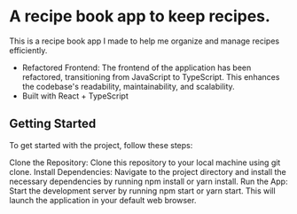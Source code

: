 # A recipe book app to keep recipes. 

This is a recipe book app I made to help me organize and manage recipes efficiently.

- Refactored Frontend: The frontend of the application has been refactored, transitioning from JavaScript to TypeScript. This enhances the codebase's readability, maintainability, and scalability.
- Built with React + TypeScript

## Getting Started
To get started with the project, follow these steps:

Clone the Repository: Clone this repository to your local machine using git clone.
Install Dependencies: Navigate to the project directory and install the necessary dependencies by running npm install or yarn install.
Run the App: Start the development server by running npm start or yarn start. This will launch the application in your default web browser.
